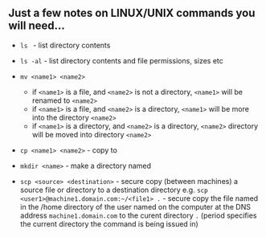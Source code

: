 ## Just a few notes on LINUX/UNIX commands you will need...

- `ls ` - list directory contents

- `ls -al` - list directory contents and file permissions, sizes etc

- `mv <name1> <name2>` 
   - if `<name1>` is a file, and `<name2>` is not a directory, `<name1>` will be renamed to `<name2>`
   - if `<name1>` is a file, and `<name2>` is a directory, `<name1>` will be more into the directory `<name2>`
   - if `<name1>` is a directory, and `<name2>` is a directory, `<name2>` directory will be moved into directory `<name2>`

- `cp <name1> <name2>` - copy <name1> to <name2>

- `mkdir <name>` - make a directory named <name>

- `scp <source> <destination>` - secure copy (between machines) a source file or directory to a destination directory
  e.g. `scp <user1>@machine1.domain.com:~/<file1> .` - secure copy the file named <file1> in the /home directory of the user named <user1> on the computer at the DNS address `machine1.domain.com` to the curent directory `.` (period specifies the current directory the command is being issued in)
  
  
